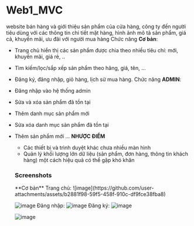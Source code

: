 # Web1_MVC
website bán hàng và giới thiệu sản phẩm của cửa hàng, công ty đến
người tiêu dùng với các thông tin chi tiết mặt hàng, hình ảnh mô tả sản phẩm, giá
cả, khuyến mãi, ưu đãi với người mua hàng
Chức năng **Cơ bản**:
- Trang chủ hiển thị các sản phẩm được chia theo nhiều tiêu chí: mới, khuyến mãi, giá rẻ, ..
- Tìm kiếm/lọc/sắp xếp sản phẩm theo hãng, giá, tên, ...
- Đăng ký, đăng nhập, giỏ hàng, lịch sử mua hàng.
Chức năng **ADMIN**:
- Đăng nhập vào hệ thống admin
- Sửa và xóa sản phẩm đã tồn tại
- Thêm danh mục sản phẩm mới
- Sửa xóa danh mục sản phẩm đã tồn tại
- Thêm sản phẩm mới ...
  **NHƯỢC ĐIỂM**
  - Các thiết bị và trình duyệt khác chưa nhiều màn hình
  - Quản lý khối lượng lớn dữ liệu (sản phẩm, đơn hàng, thông tin khách hàng) một cách hiệu quả có thể gặp khó khăn
  
  <h3> Screenshots </h3>
  **Cơ bản**
  Trang chủ:
  ![image](https://github.com/user-attachments/assets/b2881f98-59f5-458f-910c-df9fce38fba8)


  ![image](https://github.com/user-attachments/assets/1d92286b-e3a9-4b47-85f1-524c66ef60aa)
  Đăng nhập:
  ![image](https://github.com/user-attachments/assets/dc9d58d0-3993-440a-b38c-b195c2661994)
  Đăng ký:
  ![image](https://github.com/user-attachments/assets/a1a8c21a-0d3e-4a3b-bd01-f56764693163)

  
  ![image](https://github.com/user-attachments/assets/76642f73-9271-4e0d-aaf5-e941d56adcff)
